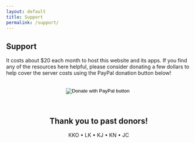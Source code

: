 ```yaml
---
layout: default
title: Support
permalink: /support/
---
```

## Support

It costs about $20 each month to host this website and its apps. If you find any of the resources here helpful, please consider donating a few dollars to help cover the server costs using the PayPal donation button below!  

<br>
<div style="text-align:center;">
<form action="https://www.paypal.com/cgi-bin/webscr" method="post" target="_top">
<input type="hidden" name="cmd" value="_donations" />
<input type="hidden" name="business" value="DZ8ZEN6UE6FXE" />
<input type="hidden" name="item_name" value="Web hosting support for bsolomon.us" />
<input type="hidden" name="currency_code" value="USD" />
<input type="image" src="https://www.paypalobjects.com/en_US/i/btn/btn_donate_LG.gif" border="0" name="submit" title="PayPal - The safer, easier way to pay online!" alt="Donate with PayPal button" />
<img alt="" border="0" src="https://www.paypal.com/en_US/i/scr/pixel.gif" width="1" height="1" />
</form>
</div>

<br>
<div style="text-align:center;">

## Thank you to past donors!

KKO • LK • KJ • KN • JC
</div>
